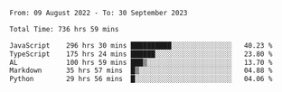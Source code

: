 
<!--START_SECTION:waka-->

```txt
From: 09 August 2022 - To: 30 September 2023

Total Time: 736 hrs 59 mins

JavaScript    296 hrs 30 mins ██████████░░░░░░░░░░░░░░░   40.23 %
TypeScript    175 hrs 24 mins ██████░░░░░░░░░░░░░░░░░░░   23.80 %
AL            100 hrs 59 mins ███▒░░░░░░░░░░░░░░░░░░░░░   13.70 %
Markdown      35 hrs 57 mins  █▒░░░░░░░░░░░░░░░░░░░░░░░   04.88 %
Python        29 hrs 56 mins  █░░░░░░░░░░░░░░░░░░░░░░░░   04.06 %
```

<!--END_SECTION:waka-->











